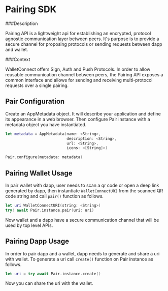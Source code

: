 # Pairing SDK

###Description

Pairing API is a lightweight api for establishing an encrypted, protocol agnostic communication layer between peers. It's purpose is to provide a secure channel for proposing protocols or sending requests between dapp and wallet.

###Context

WalletConnect offers Sign, Auth and Push Protocols. In order to allow reusable communication channel between peers, the Pairing API exposes a common interface and allows for sending and receiving multi-protocol requests over a single pairing.

## Pair Configuration

Create an AppMetadata object. It will describe your application and define its appearance in a web browser.
Then configure Pair instance with a metadata object you have instantiated.

```swift
let metadata = AppMetadata(name: <String>,
                           description: <String>,
                           url: <String>,
                           icons: <[String]>)

Pair.configure(metadata: metadata)
```

## Pairing Wallet Usage

In pair wallet with dapp, user needs to scan a qr code or open a deep link generated by dapp, then instantiate `WalletConnectURI` from the scanned QR code string and call `pair()` function as follows.

```swift
let uri WalletConnectURI(string: <String>)
try! await Pair.instance.pair(uri: uri)
```
Now wallet and a dapp have a secure communication channel that will be used by top level APIs.

## Pairing Dapp Usage

In order to pair dapp and a wallet, dapp needs to generate and share a uri with wallet. 
To generate a uri call `create()` function on Pair instance as follows.

```swift
let uri = try await Pair.instance.create()
```
Now you can share the uri with the wallet.
